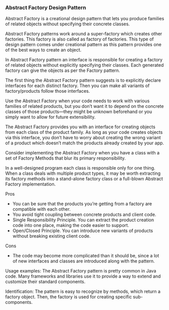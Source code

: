 ### Abstract Factory Design Pattern

Abstract Factory is a creational design pattern that lets you produce families of related objects without specifying their concrete classes.

Abstract Factory patterns work around a super-factory which creates other factories. This factory is also called as factory of factories. This type of design pattern comes under creational pattern as this pattern provides one of the best ways to create an object.

In Abstract Factory pattern an interface is responsible for creating a factory of related objects without explicitly specifying their classes. Each generated factory can give the objects as per the Factory pattern.

The first thing the Abstract Factory pattern suggests is to explicitly declare interfaces for each distinct factory.
Then you can make all variants of factory/products follow those interfaces.

Use the Abstract Factory when your code needs to work with various families of related products, but you don’t want it to depend on the concrete classes of those products—they might be unknown beforehand or you simply want to allow for future extensibility.

The Abstract Factory provides you with an interface for creating objects from each class of the product family. As long as your code creates objects via this interface, you don’t have to worry about creating the wrong variant of a product which doesn’t match the products already created by your app.

Consider implementing the Abstract Factory when you have a class with a set of Factory Methods that blur its primary responsibility.

In a well-designed program each class is responsible only for one thing. When a class deals with multiple product types, it may be worth extracting its factory methods into a stand-alone factory class or a full-blown Abstract Factory implementation.



Pros
- You can be sure that the products you’re getting from a factory are compatible with each other.
- You avoid tight coupling between concrete products and client code.
- Single Responsibility Principle. You can extract the product creation code into one place, making the code easier to support.
- Open/Closed Principle. You can introduce new variants of products without breaking existing client code.
 
Cons
- The code may become more complicated than it should be, since a lot of new interfaces and classes are introduced along with the pattern.


Usage examples: The Abstract Factory pattern is pretty common in Java code. Many frameworks and libraries use it to provide a way to extend and customize their standard components.

Identification: The pattern is easy to recognize by methods, which return a factory object. Then, the factory is used for creating specific sub-components.

